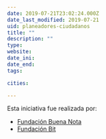 ```yaml
---
date: 2019-07-21T23:02:24.000Z
date_last_modified: 2019-07-21
uid: planeadores-ciudadanos
title: ""
description: ""
type: 
website: 
date_ini: 
date_end: 
tags:

cities: 

---
```


Esta iniciativa fue realizada por:

- [Fundación Buena Nota](/i/fundacion-buena-nota.html)
- [Fundación Bit](/i/fundacion-bit.html)
